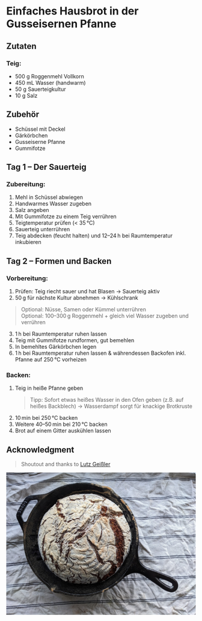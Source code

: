 # Einfaches Hausbrot in der Gusseisernen Pfanne

## Zutaten
### Teig:
- 500 g Roggenmehl Vollkorn  
- 450 mL Wasser (handwarm)  
- 50 g Sauerteigkultur  
- 10 g Salz  

## Zubehör
- Schüssel mit Deckel  
- Gärkörbchen  
- Gusseiserne Pfanne  
- Gummifotze  

## Tag 1 – Der Sauerteig
### Zubereitung:
1. Mehl in Schüssel abwiegen  
2. Handwarmes Wasser zugeben  
3. Salz angeben  
4. Mit Gummifotze zu einem Teig verrühren  
5. Teigtemperatur prüfen (< 35 °C)  
6. Sauerteig unterrühren  
7. Teig abdecken (feucht halten) und 12–24 h bei Raumtemperatur inkubieren  

## Tag 2 – Formen und Backen
### Vorbereitung:
1. Prüfen: Teig riecht sauer und hat Blasen → Sauerteig aktiv  
2. 50 g für nächste Kultur abnehmen → Kühlschrank  

> Optional: Nüsse, Samen oder Kümmel unterrühren  
> Optional: 100–300 g Roggenmehl + gleich viel Wasser zugeben und verrühren

3. 1 h bei Raumtemperatur ruhen lassen  
4. Teig mit Gummifotze rundformen, gut bemehlen  
5. In bemehltes Gärkörbchen legen  
6. 1 h bei Raumtemperatur ruhen lassen & währendessen Backofen inkl. Pfanne auf 250 °C vorheizen  

### Backen:
1. Teig in heiße Pfanne geben
   > Tipp: Sofort etwas heißes Wasser in den Ofen geben (z.B. auf heißes Backblech) → Wasserdampf sorgt für knackige       Brotkruste  
2. 10 min bei 250 °C backen  
3. Weitere 40–50 min bei 210 °C backen  
4. Brot auf einem Gitter auskühlen lassen  

## Acknowledgment
> Shoutout and thanks to [Lutz Geißler](https://www.ploetzblog.de/)

![Brot in Pfanne](pictures/hausbrot_in_pfanne.jpg)

